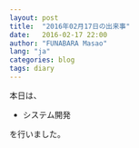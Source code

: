```yaml
---
layout: post
title:  "2016年02月17日の出来事"
date:   2016-02-17 22:00
author: "FUNABARA Masao"
lang: "ja"
categories: blog
tags: diary
---
```


本日は、

* システム開発

を行いました。
